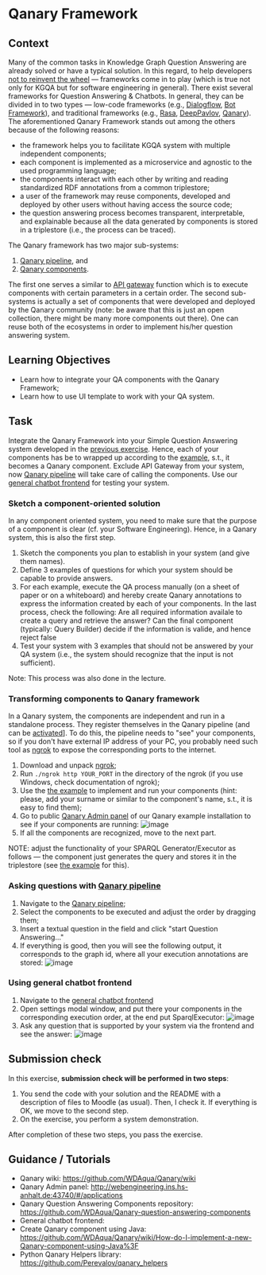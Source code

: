 # Qanary Framework

## Context

Many of the common tasks in Knowledge Graph Question Answering are already solved or have a typical solution. In this regard, to help developers [not to reinvent the wheel](https://dl.acm.org/doi/10.1145/3178876.3186023) — frameworks come in to play (which is true not only for KGQA but for software engineering in general). There exist several frameworks for Question Answering & Chatbots. In general, they can be divided in to two types — low-code frameworks (e.g., [Dialogflow](https://cloud.google.com/dialogflow/docs), [Bot Framework](https://dev.botframework.com/)), and traditional frameworks (e.g., [Rasa](https://rasa.com/), [DeepPavlov](https://deeppavlov.ai/), [Qanary](https://github.com/WDAqua/Qanary)).
The aforementioned Qanary Framework stands out among the others because of the following reasons: 

* the framework helps you to facilitate KGQA system with multiple independent components;
* each component is implemented as a microservice and agnostic to the used programming language;
* the components interact with each other by writing and reading standardized RDF annotations from a common triplestore;
* a user of the framework may reuse components, developed and deployed by other users without having access the source code;
* the question answering process becomes transparent, interpretable, and explainable because all the data generated by components is stored in a triplestore (i.e., the process can be traced).

The Qanary framework has two major sub-systems: 

1. [Qanary pipeline](https://webengineering.ins.hs-anhalt.de:43740/startquestionansweringwithtextquestion), and 
2. [Qanary components](https://github.com/WDAqua/Qanary-question-answering-components). 
 
The first one serves a similar to [API gateway](https://docs.microsoft.com/en-us/azure/architecture/guide/architecture-styles/microservices) function which is to execute components with certain parameters in a certain order. The second sub-systems is actually a set of components that were developed and deployed by the Qanary community (note: be aware that this is just an open collection, there might be many more components out there).
One can reuse both of the ecosystems in order to implement his/her question answering system.

## Learning Objectives

* Learn how to integrate your QA components with the Qanary Framework;
* Learn how to use UI template to work with your QA system.

## Task

Integrate the Qanary Framework into your Simple Question Answering system developed in the [previous exercise](https://github.com/Perevalov/qa_chatbots_exercises/tree/main/exercise_4). Hence, each of your components has be to wrapped up according to the [example](https://github.com/Perevalov/qa_chatbots_exercises/tree/main/exercise_5/qanary_example), s.t., it becomes a Qanary component. Exclude API Gateway from your system, now [Qanary pipeline](https://webengineering.ins.hs-anhalt.de:43740/startquestionansweringwithtextquestion) will take care of calling the components. Use our [general chatbot frontend](https://webengineering.ins.hs-anhalt.de:43712/) for testing your system.

### Sketch a component-oriented solution

In any component oriented system, you need to make sure that the purpose of a component is clear (cf. your Software Engineering). Hence, in a Qanary system, this is also the first step. 

1. Sketch the components you plan to establish in your system (and give them names).
2. Define 3 examples of questions for which your system should be capable to provide answers.
3. For each example, execute the QA process manually (on a sheet of paper or on a whiteboard) and hereby create Qanary annotations to express the information created by each of your components. In the last process, check the following: Are all required information availale to create a query and retrieve the answer? Can the final component (typically: Query Builder) decide if the information is valide, and hence reject false 
4. Test your system with 3 examples that should not be answered by your QA system (i.e., the system should recognize that the input is not sufficient).

Note: This process was also done in the lecture.

### Transforming components to Qanary framework

In a Qanary system, the components are independent and run in a standalone process. They register themselves in the Qanary pipeline (and can be [activated](https://webengineering.ins.hs-anhalt.de:43740/startquestionansweringwithtextquestion)]. To do this, the pipeline needs to "see" your components, so if you don't have external IP address of your PC, you probably need such tool as [ngrok](https://ngrok.com/download) to expose the corresponding ports to the internet.

1. Download and unpack [ngrok](https://ngrok.com/download);
1. Run `./ngrok http YOUR_PORT` in the directory of the ngrok (if you use Windows, check documentation of ngrok);
1. Use the [the example](https://github.com/Perevalov/qa_chatbots_exercises/tree/main/exercise_5/qanary_example) to implement and run your components (hint: please, add your surname or similar to the component's name, s.t., it is easy to find them);
1. Go to public [Qanary Admin panel](http://webengineering.ins.hs-anhalt.de:43740) of our Qanary example installation to see if your components are running:
![image](https://user-images.githubusercontent.com/16652575/140662053-c7322282-e219-43db-929c-d0648e541917.png)
1. If all the components are recognized, move to the next part.

NOTE: adjust the functionality of your SPARQL Generator/Executor as follows — the component just generates the query and stores it in the triplestore (see [the example](https://github.com/Perevalov/qa_chatbots_exercises/tree/main/exercise_5/qanary_example) for this).

### Asking questions with [Qanary pipeline](https://webengineering.ins.hs-anhalt.de:43740/startquestionansweringwithtextquestion)

1. Navigate to the [Qanary pipeline](https://webengineering.ins.hs-anhalt.de:43740/startquestionansweringwithtextquestion);
1. Select the components to be executed and adjust the order by dragging them;
1. Insert a textual question in the field and click "start Question Answering..."
1. If everything is good, then you will see the following output, it corresponds to the graph id, where all your execution annotations are stored:
![image](https://user-images.githubusercontent.com/16652575/140662074-75214be1-87ab-44e9-b097-122988e9f961.png)


### Using general chatbot frontend

1. Navigate to the [general chatbot frontend](https://webengineering.ins.hs-anhalt.de:43712/)
1. Open settings modal window, and put there your components in the corresponding execution order, at the end put SparqlExecutor:
![image](https://user-images.githubusercontent.com/16652575/140775649-a74dd3a2-02ad-4af3-953b-0a6ae2efaf49.png)
1. Ask any question that is supported by your system via the frontend and see the answer:
![image](https://user-images.githubusercontent.com/16652575/140775858-b937a371-4ed4-40d9-bb15-f2e5ebb9b475.png)


## Submission check

In this exercise, **submission check will be performed in two steps**:

1. You send the code with your solution and the README with a description of files to Moodle (as usual). Then, I check it. If everything is OK, we move to the second step.
2. On the exercise, you perform a system demonstration.

After completion of these two steps, you pass the exercise.

## Guidance / Tutorials

* Qanary wiki: https://github.com/WDAqua/Qanary/wiki
* Qanary Admin panel: http://webengineering.ins.hs-anhalt.de:43740/#/applications
* Qanary Question Answering Components repository: https://github.com/WDAqua/Qanary-question-answering-components
* General chatbot frontend: 
* Create Qanary component using Java: https://github.com/WDAqua/Qanary/wiki/How-do-I-implement-a-new-Qanary-component-using-Java%3F
* Python Qanary Helpers library: https://github.com/Perevalov/qanary_helpers

